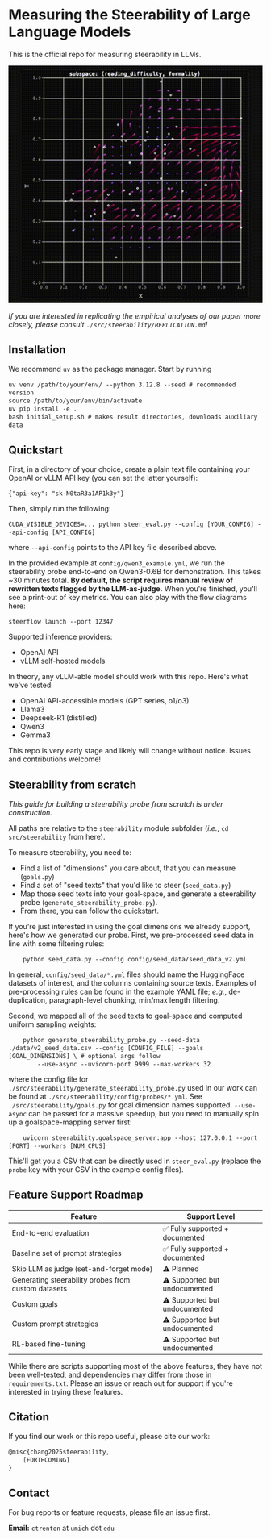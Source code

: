 # Measuring the Steerability of Large Language Models

This is the official repo for measuring steerability in LLMs. 

![Steerflow Demo](src/steerflow/preview.gif)

*If you are interested in replicating the empirical analyses of our paper more closely, please consult `./src/steerability/REPLICATION.md`!*

## Installation

We recommend `uv` as the package manager. Start by running
```
uv venv /path/to/your/env/ --python 3.12.8 --seed # recommended version
source /path/to/your/env/bin/activate
uv pip install -e .
bash initial_setup.sh # makes result directories, downloads auxiliary data
```

## Quickstart

First, in a directory of your choice, create a plain text file containing your OpenAI or vLLM API key (you can set the latter yourself):
```
{"api-key": "sk-N0taR3a1AP1k3y"}
```

Then, simply run the following:
```
CUDA_VISIBLE_DEVICES=... python steer_eval.py --config [YOUR_CONFIG] --api-config [API_CONFIG]
```
where `--api-config` points to the API key file described above. 

In the provided example at `config/qwen3_example.yml`, we run the steerability probe end-to-end on Qwen3-0.6B for demonstration. This takes ~30 minutes total. **By default, the script requires manual review of rewritten texts flagged by the LLM-as-judge.** When you're finished, you'll see a print-out of key metrics. You can also play with the flow diagrams here:
```
steerflow launch --port 12347
```

Supported inference providers:
* OpenAI API
* vLLM self-hosted models

In theory, any vLLM-able model should work with this repo. Here's what we've tested: 
* OpenAI API-accessible models (GPT series, o1/o3)
* Llama3
* Deepseek-R1 (distilled)
* Qwen3
* Gemma3

This repo is very early stage and likely will change without notice. Issues and contributions welcome! 

## Steerability from scratch

*This guide for building a steerability probe from scratch is under construction.*

All paths are relative to the `steerability` module subfolder (*i.e.*, `cd src/steerability` from here). 

To measure steerability, you need to:
* Find a list of "dimensions" you care about, that you can measure (`goals.py`)
* Find a set of "seed texts" that you'd like to steer (`seed_data.py`)
* Map those seed texts into your goal-space, and generate a steerability probe (`generate_steerability_probe.py`).
* From there, you can follow the quickstart. 

If you're just interested in using the goal dimensions we already support, here's how we generated our probe. First, we pre-processed seed data in line with some filtering rules:
```
    python seed_data.py --config config/seed_data/seed_data_v2.yml
```
In general, `config/seed_data/*.yml` files should name the HuggingFace datasets of interest, and the columns containing source texts. Examples of pre-processing rules can be found in the example YAML file; *e.g.*, de-duplication, paragraph-level chunking, min/max length filtering.

Second, we mapped all of the seed texts to goal-space and computed uniform sampling weights:
```
    python generate_steerability_probe.py --seed-data ./data/v2_seed_data.csv --config [CONFIG_FILE] --goals [GOAL_DIMENSIONS] \ # optional args follow
        --use-async --uvicorn-port 9999 --max-workers 32
```
where the config file for `./src/steerability/generate_steerability_probe.py` used in our work can be found at `./src/steerability/config/probes/*.yml`. See `./src/steerability/goals.py` for goal dimension names supported. `--use-async` can be passed for a massive speedup, but you need to manually spin up a goalspace-mapping server first:
```
    uvicorn steerability.goalspace_server:app --host 127.0.0.1 --port [PORT] --workers [NUM_CPUS]
```
This'll get you a CSV that can be directly used in `steer_eval.py` (replace the `probe` key with your CSV in the example config files). 

## Feature Support Roadmap

| Feature                                             | Support Level |
|-----------------------------------------------------|---------------|
| End-to-end evaluation                               | ✅ Fully supported + documented |
| Baseline set of prompt strategies                   | ✅ Fully supported + documented |
| Skip LLM as judge (set-and-forget mode)             | ⚠️ Planned |
| Generating steerability probes from custom datasets | ⚠️ Supported but undocumented  |
| Custom goals                                         | ⚠️ Supported but undocumented |
| Custom prompt strategies                            | ⚠️ Supported but undocumented  |
| RL-based fine-tuning                                | ⚠️ Supported but undocumented  |

While there are scripts supporting most of the above features, they have not been well-tested, and dependencies may differ from those in `requirements.txt`. Please an issue or reach out for support if you're interested in trying these features.

## Citation

If you find our work or this repo useful, please cite our work:
```
@misc{chang2025steerability,
    [FORTHCOMING]
}
```

## Contact

For bug reports or feature requests, please file an issue first. 

**Email:** `ctrenton` at `umich` dot `edu`
